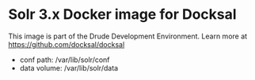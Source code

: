 # Solr 3.x Docker image for Docksal

This image is part of the Drude Development Environment.
Learn more at https://github.com/docksal/docksal

- conf path: /var/lib/solr/conf
- data volume: /var/lib/solr/data
